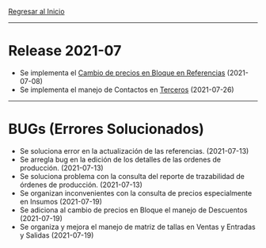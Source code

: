 [Regresar al Inicio](../README.md)

---
# Release 2021-07
- Se implementa el [Cambio de precios en Bloque en Referencias](../inventarios/maestros/referencias-cambio-precios-en-bloque.md) (2021-07-08)
- Se implementa el manejo de Contactos en [Terceros](../contabilidad/maestros/terceros.md) (2021-07-26)

---
# BUGs (Errores Solucionados)

- Se soluciona error en la actualización de las referencias. (2021-07-13)
- Se arregla bug en la edición de los detalles de las ordenes de producción. (2021-07-13)
- Se soluciona problema con la consulta del reporte de trazabilidad de órdenes de producción. (2021-07-13)
- Se organizan inconvenientes con la consulta de precios especialmente en Insumos (2021-07-19)
- Se adiciona al cambio de precios en Bloque el manejo de Descuentos  (2021-07-19)
- Se organiza y mejora el manejo de matriz de tallas en Ventas y Entradas y Salidas (2021-07-19)

